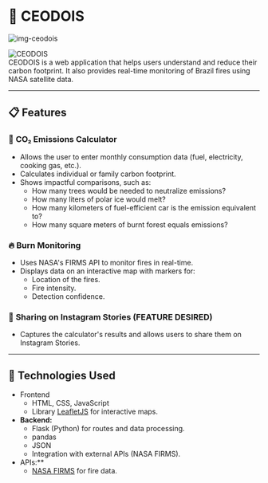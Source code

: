 
# 🌳 CEODOIS

![img-ceodois](/static/img/img-logo/gif.gif)


![CEODOIS](https://img.shields.io/badge/Sustentabilidade%20e%20Tecnologia-green)  
CEODOIS is a web application that helps users understand and reduce their carbon footprint. It also provides real-time monitoring of Brazil fires using NASA satellite data.

---

## 📋 **Features**

### 🧮 **CO₂ Emissions Calculator**
- Allows the user to enter monthly consumption data (fuel, electricity, cooking gas, etc.).
- Calculates individual or family carbon footprint.
- Shows impactful comparisons, such as:
  - How many trees would be needed to neutralize emissions?
  - How many liters of polar ice would melt?
  - How many kilometers of fuel-efficient car is the emission equivalent to?
  - How many square meters of burnt forest equals emissions?

### 🔥 **Burn Monitoring**
- Uses NASA's FIRMS API to monitor fires in real-time.
- Displays data on an interactive map with markers for:
  - Location of the fires.
  - Fire intensity.
  - Detection confidence.

### 📱 **Sharing on Instagram Stories** (FEATURE DESIRED)
- Captures the calculator's results and allows users to share them on Instagram Stories.

---


## 🚀 **Technologies Used**
- Frontend
  - HTML, CSS, JavaScript
  - Library [LeafletJS](https://leafletjs.com/) for interactive maps.
- **Backend:**
  - Flask (Python) for routes and data processing.
  - pandas
  - JSON
  - Integration with external APIs (NASA FIRMS).
- APIs:**
  - [NASA FIRMS](https://firms.modaps.eosdis.nasa.gov/) for fire data.
